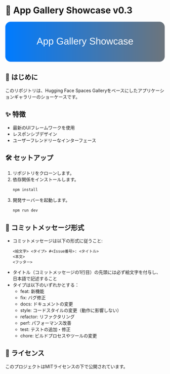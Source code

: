 # 🚀 App Gallery Showcase v0.3

<div align="center">
  <img src="assets/header.svg" alt="App Gallery Showcase Header" width="600">
</div>

## 📖 はじめに
このリポジトリは、Hugging Face Spaces Galleryをベースにしたアプリケーションギャラリーのショーケースです。

## ✨ 特徴
- 最新のUIフレームワークを使用
- レスポンシブデザイン
- ユーザーフレンドリーなインターフェース

## 🛠️ セットアップ
1. リポジトリをクローンします。
2. 依存関係をインストールします。
   ```bash
   npm install
   ```
3. 開発サーバーを起動します。
   ```bash
   npm run dev
   ```

## 📝 コミットメッセージ形式
- コミットメッセージは以下の形式に従うこと:
  ```
  <絵文字> <タイプ> #<Issue番号>: <タイトル>
  <本文>
  <フッター>
  ```
- タイトル（コミットメッセージの1行目）の先頭には必ず絵文字を付与し、日本語で記述すること  
- タイプは以下のいずれかとする：
  - feat: 新機能  
  - fix: バグ修正  
  - docs: ドキュメントの変更  
  - style: コードスタイルの変更（動作に影響しない）  
  - refactor: リファクタリング  
  - perf: パフォーマンス改善  
  - test: テストの追加・修正  
  - chore: ビルドプロセスやツールの変更

## 📜 ライセンス
このプロジェクトはMITライセンスの下で公開されています。
